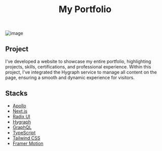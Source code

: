 <h1 align="center">My Portfolio</h1>
<br/>

![image](https://github.com/murilo-souza/MyPortfolioV2-Web-NextJs/assets/53982668/c4f4c8c3-6aaf-42c3-8af4-173288ffd041)

<h2>Project</h2>
<p>I've developed a website to showcase my entire portfolio, highlighting projects, skills, certifications, and professional experience. Within this project, I've integrated the Hygraph service to manage all content on the page, ensuring a smooth and dynamic experience for visitors.</p>

<h2>Stacks</h2>
<ul>
  <li><a href="">Apollo</a></li>
  <li><a href="">Next.js</a></li>
  <li><a href="">Radix UI</a></li>
  <li><a href="">Hygraph</a></li>
  <li><a href="">GraphQL</a></li>
  <li><a href="">TypeScript</a></li>
  <li><a href="">Tailwind CSS</a></li>
  <li><a href="">Framer Motion</a></li>
</ul>
